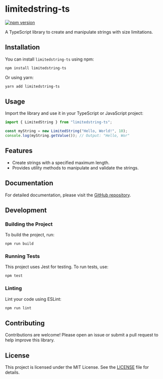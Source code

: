 # limitedstring-ts

[![npm version](https://badge.fury.io/js/limitedstring-ts.svg)](https://badge.fury.io/js/limitedstring-ts)

A TypeScript library to create and manipulate strings with size limitations.

## Installation

You can install `limitedstring-ts` using npm:

```sh
npm install limitedstring-ts
```

Or using yarn:

```sh
yarn add limitedstring-ts
```

## Usage

Import the library and use it in your TypeScript or JavaScript project:

```typescript
import { LimitedString } from "limitedstring-ts";

const myString = new LimitedString("Hello, World!", 10);
console.log(myString.getValue()); // Output: "Hello, Wor"
```

## Features

- Create strings with a specified maximum length.
- Provides utility methods to manipulate and validate the strings.

## Documentation

For detailed documentation, please visit the [GitHub repository](https://github.com/rmleon/limitedstring-ts).

## Development

### Building the Project

To build the project, run:

```sh
npm run build
```

### Running Tests

This project uses Jest for testing. To run tests, use:

```sh
npm test
```

### Linting

Lint your code using ESLint:

```sh
npm run lint
```

## Contributing

Contributions are welcome! Please open an issue or submit a pull request to help improve this library.

## License

This project is licensed under the MIT License. See the [LICENSE](LICENSE) file for details.


